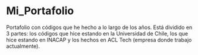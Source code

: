 # Mi_Portafolio
Portafolio con códigos que he hecho a lo largo de los años. Está dividido en 3 partes: los códigos que hice estando en la Universidad de Chile, los que hice estando en INACAP y los hechos en ACL Tech (empresa donde trabajo actualmente).
